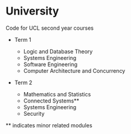 # University
Code for UCL second year courses

- Term 1
  - Logic and Database Theory
  - Systems Engineering
  - Software Engineering
  - Computer Architecture and Concurrency


- Term 2
  - Mathematics and Statistics
  - Connected Systems**
  - Systems Engineering
  - Security

\** indicates minor related modules
